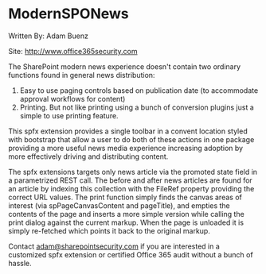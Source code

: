 # ModernSPONews

Written By: Adam Buenz

Site: http://www.office365security.com

The SharePoint modern news experience doesn't contain two ordinary functions found in general news distribution:

1.	Easy to use paging controls based on publication date (to accommodate approval workflows for content)
2.	Printing. But not like printing using a bunch of conversion plugins just a simple to use printing feature.

This spfx extension provides a single toolbar in a convent location styled with bootstrap that allow a user to do both of these actions in one package providing a more useful news media experience increasing adoption by more effectively driving and distributing content. 

The spfx extensions targets only news article via the promoted state field in a parametrized REST call. The before and after news articles are found for an article by indexing this collection with the FileRef property providing the correct URL values. The print function simply finds the canvas areas of interest (via spPageCanvasContent and pageTitle), and empties the contents of the page and inserts a more simple version while calling the print dialog against the current markup. When the page is unloaded it is simply re-fetched which points it back to the original markup. 

Contact adam@sharepointsecurity.com if you are interested in a customized spfx extension or certified Office 365 audit without a bunch of hassle. 
